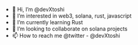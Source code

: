 - 👋 Hi, I’m @devXtoshi
- 👀 I’m interested in web3, solana, rust, javascript
- 🌱 I’m currently learning Rust
- 💞️ I’m looking to collaborate on solana projects
- 📫 How to reach me @twitter - @devXtoshi

<!---
devXtoshi/devXtoshi is a ✨ special ✨ repository because its `README.md` (this file) appears on your GitHub profile.
You can click the Preview link to take a look at your changes.
--->
